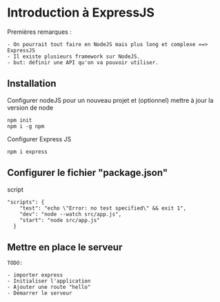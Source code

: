 # Introduction à ExpressJS

Premières remarques : 

    - On pourrait tout faire en NodeJS mais plus long et complexe ==> ExpressJS
    - Il existe plusieurs framework sur NodeJS.
    - but: définir une API qu'on va pouvoir utiliser.

## Installation
Configurer nodeJS pour un nouveau projet et (optionnel) mettre à jour la version de node
```
npm init
npm i -g npm
```

Configurer Express JS
```
npm i express
```

## Configurer le fichier "package.json"

script
```
"scripts": {
    "test": "echo \"Error: no test specified\" && exit 1",
    "dev": "node --watch src/app.js",
    "start": "node src/app.js"
  }
```

## Mettre en place le serveur
```
TODO:

- importer express
- Initialiser l'application
- Ajouter une route "hello"
- Démarrer le serveur
```


